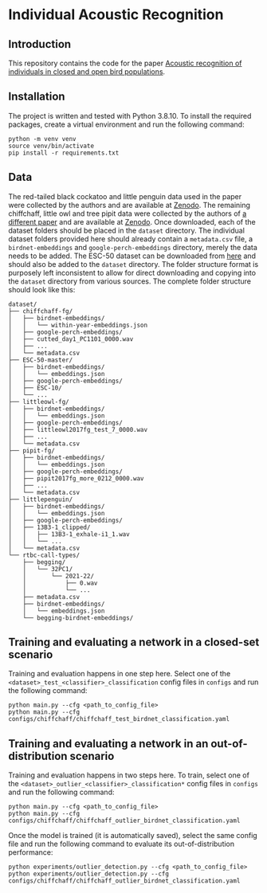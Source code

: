 # Individual Acoustic Recognition

## Introduction
This repository contains the code for the paper [Acoustic recognition of individuals in closed and open bird populations](https://www.biorxiv.org/content/10.1101/2024.12.18.629284v2). 

## Installation
The project is written and tested with Python 3.8.10. To install the required packages, create a virtual environment and run the following command:
```
python -m venv venv
source venv/bin/activate
pip install -r requirements.txt
```

## Data
The red-tailed black cockatoo and little penguin data used in the paper were collected by the authors and are available at [Zenodo](https://zenodo.org/records/15054394). 
The remaining chiffchaff, little owl and tree pipit data were collected by the authors of [a different paper](https://royalsocietypublishing.org/doi/10.1098/rsif.2018.0940) and are available at [Zenodo](https://zenodo.org/records/1413495).
Once downloaded, each of the dataset folders should be placed in the `dataset` directory. The individual dataset folders provided here should already contain a `metadata.csv` file, a `birdnet-embeddings` and `google-perch-embeddings` directory, merely the data needs to be added.
The ESC-50 dataset can be downloaded from [here](https://github.com/karolpiczak/ESC-50) and should also be added to the `dataset` directory.
The folder structure format is purposely left inconsistent to allow for direct downloading and copying into the `dataset` directory from various sources. The complete folder structure should look like this:
```
dataset/
├── chiffchaff-fg/
│   ├── birdnet-embeddings/
│   │   └── within-year-embeddings.json
│   ├── google-perch-embeddings/
│   ├── cutted_day1_PC1101_0000.wav
│   ├── ...
│   └── metadata.csv
├── ESC-50-master/
│   ├── birdnet-embeddings/
│   │   └── embeddings.json
│   ├── google-perch-embeddings/
│   ├── ESC-10/
│   └── ...
├── littleowl-fg/
│   ├── birdnet-embeddings/
│   │   └── embeddings.json
│   ├── google-perch-embeddings/
│   ├── littleowl2017fg_test_7_0000.wav
│   ├── ...
│   └── metadata.csv
├── pipit-fg/
│   ├── birdnet-embeddings/
│   │   └── embeddings.json
│   ├── google-perch-embeddings/
│   ├── pipit2017fg_more_0212_0000.wav
│   ├── ...
│   └── metadata.csv
├── littlepenguin/
│   ├── birdnet-embeddings/
│   │   └── embeddings.json
│   ├── google-perch-embeddings/
│   ├── 13B3-1_clipped/
│   │   ├── 13B3-1_exhale-i1_1.wav
│   │   └── ...
│   └── metadata.csv
└── rtbc-call-types/
    ├── begging/
    │   └── 32PC1/
    │       └── 2021-22/
    │           ├── 0.wav
    │           └── ...
    ├── metadata.csv
    ├── birdnet-embeddings/
    │   └── embeddings.json
    └── begging-birdnet-embeddings/

```

## Training and evaluating a network in a closed-set scenario
Training and evaluation happens in one step here. 
Select one of the `<dataset>_test_<classifier>_classification` config files in `configs` and run the following command:
```
python main.py --cfg <path_to_config_file>
python main.py --cfg configs/chiffchaff/chiffchaff_test_birdnet_classification.yaml
```

## Training and evaluating a network in an out-of-distribution scenario
Training and evaluation happens in two steps here. 
To train, select one of the `<dataset>_outlier_<classifier>_classification*` config files in `configs` and run the following command:
```
python main.py --cfg <path_to_config_file>
python main.py --cfg configs/chiffchaff/chiffchaff_outlier_birdnet_classification.yaml
```
Once the model is trained (it is automatically saved), select the same config file and run the following command to evaluate its out-of-distribution performance:
```
python experiments/outlier_detection.py --cfg <path_to_config_file>
python experiments/outlier_detection.py --cfg configs/chiffchaff/chiffchaff_outlier_birdnet_classification.yaml
```

